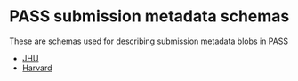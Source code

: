 # PASS submission metadata schemas

These are schemas used for describing submission metadata blobs in PASS

* [JHU](jhu/)
* [Harvard](harvard/)